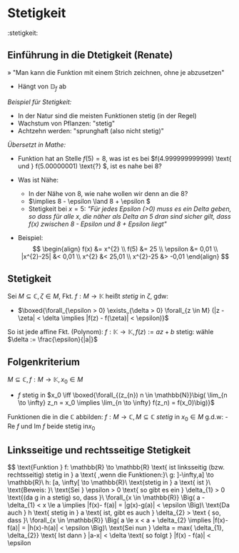 # Stetigkeit
:stetigkeit:

## Einführung in die Dtetigkeit (Renate)
» "Man kann die Funktion mit einem Strich zeichnen, ohne je abzusetzen"
- Hängt von $\mathbb{D}_{f}$ ab

*Beispiel für Stetigkeit:*
- In der Natur sind die meisten Funktionen stetig (in der Regel)
- Wachstum von Pflanzen: "stetig"
- Achtzehn werden: "sprunghaft (also nicht stetig)"


*Übersetzt in Mathe:*
- Funktion hat an Stelle $f(5) = 8$, was ist es bei $f(4.999999999999) \text{ und } f(5.00000001) \text{?} $, ist es nahe bei $8$?
- Was ist Nähe:
	- In der Nähe von $8$, wie nahe wollen wir denn an die $8$?
	- $\implies 8 - \epsilon \land 8 + \epsilon $
	- Stetigkeit bei $x = 5$: *"Für jedes Epsilon (>0) muss es ein Delta geben, so dass für alle x, die näher als Delta an 5 dran sind sicher gilt, dass f(x) zwischen 8 - Epsilon und 8 + Epsilon liegt"*

- Beispiel:
$$
\begin{align}
f(x) &= x^{2} \\
f(5) &= 25 \\
\epsilon &= 0,01 \\
|x^{2}-25| &< 0,01 \\
x^{2} &< 25,01 \\
x^{2}-25 &> -0,01
\end{align}
$$


## Stetigkeit
Sei $M \subseteq \mathbb{C}, \zeta \in M$, Fkt. $f:M \to \mathbb{K}$ heißt *stetig* in $\zeta$, gdw:

- $\boxed{\forall_{\epsilon > 0} \exists_{\delta > 0} \forall_{z \in M} (|z - \zeta| < \delta \implies |f(z) - f(\zeta)| < \epsilon)}$

So ist jede affine Fkt. (Polynom): $f: \mathbb{K} \to \mathbb{K}, f(z) := az + b$ stetig: wähle $\delta := \frac{\epsilon}{|a|}$


## Folgenkriterium
$M \subseteq \mathbb{C}, f : M \to \mathbb{K}, x_0 \in M$
- $f$ stetig in $x_0 \iff \boxed{\forall_{(z_{n}) n \in \mathbb{N}}\big( \lim_{n \to \infty} z_n = x_0 \implies \lim_{n \to \infty} f(z_n) = f(x_0)\big)}$

Funktionen die in die $\mathbb{C}$ abbilden: $f: M \to \mathbb{C}, M \subseteq \mathbb{C}$ *stetig* in $x_{0} \in M$ g.d.w:
	- $\text{Re } f \text{ und Im } f \text{ beide stetig in} x_{0}$

## Linksseitige und rechtsseitige Stetigkeit
$$
\text{Funktion }  f: \mathbb{R} \to \mathbb{R}  \text{ ist linksseitig  (bzw. rechtsseitig) stetig in } a \text{ ,wenn die Funktionen:}\\
g: ]-\infty,a] \to \mathbb{R}\\
h: [a, \infty[  \to \mathbb{R}\\
\text{stetig in } a \text{ ist }\\
\text{Beweis: }\\
\text{Sei } \epsilon > 0 \text{ so gibt es ein  } \delta_{1} > 0  \text{(da g in a stetig) so, dass }\\
\forall_{x \in \mathbb{R}} \Big( a - \delta_{1} < x \le a \implies |f(x)- f(a)| = |g(x)-g(a)| < \epsilon  \Big)\\
\text{Da auch } h \text{ stetig in  } a \text{ ist, gibt es auch } \delta_{2} > \text { so, dass }\\
\forall_{x \in \mathbb{R}} \Big( a \le x < a + \delta_{2} \implies |f(x)- f(a)| = |h(x)-h(a)| < \epsilon  \Big)\\
\text{Sei nun } \delta =  max\{ \delta_{1}, \delta_{2}\} \text{ Ist dann } |a-x| < \delta \text{ so folgt  } |f(x) - f(a)| < \epsilon

